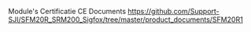 Module's Certificatie CE Documents
https://github.com/Support-SJI/SFM20R_SRM200_Sigfox/tree/master/product_documents/SFM20R1
